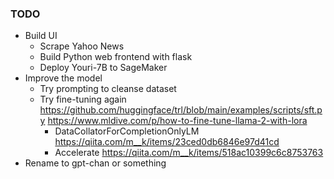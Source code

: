 ### TODO

* Build UI
  * Scrape Yahoo News
  * Build Python web frontend with flask
  * Deploy Youri-7B to SageMaker
* Improve the model
  * Try prompting to cleanse dataset
  * Try fine-tuning again https://github.com/huggingface/trl/blob/main/examples/scripts/sft.py https://www.mldive.com/p/how-to-fine-tune-llama-2-with-lora 
    * DataCollatorForCompletionOnlyLM https://qiita.com/m__k/items/23ced0db6846e97d41cd
    * Accelerate https://qiita.com/m__k/items/518ac10399c6c8753763
* Rename to gpt-chan or something
